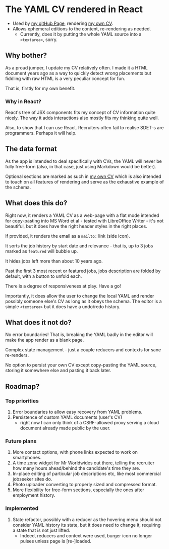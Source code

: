#   The YAML CV rendered in React

*   Used by [my gitHub Page](https://akseiya.github.io), rendering 
    [my own CV](./public/AuthorsResume.yaml).
*   Allows ephemeral editions to the content, re-rendering as needed.
    *   Currently, does it by putting the whole YAML source into a
        `<textarea>`, sorry.

## Why bother?

As a proud jumper, I update my CV relatively often. I made it a HTML document
years ago as a way to quickly detect wrong placements but fiddling with raw
HTML is a very peculiar concept for fun.

That is, firstly for my own benefit.

### Why in React?

React's tree of JSX components fits my concept of CV information
quite nicely. The way it adds interactions also mostly fits my thinking quite
well.

Also, to show that I can use React. Recruiters often fail to realise SDET-s
are programmers. Perhaps it will help.

## The data format

As the app is intended to deal specifically with CVs, the YAML will never be
fully free-form (also, in that case, just using Markdown would be better).

Optional sections are marked as such in [my own CV](./public/AuthorsResume.yaml)
which is also intended to touch on all features of rendering and serve as the
exhaustive example of the schema.

## What does this do?

Right now, it renders a YAML CV as a web-page with a flat mode intended for
copy-pasting into MS Word et al - tested with LibreOffice Writer - it's not
beautiful, but it does have the right header styles in the right places.

If provided, it renders the email as a `mailto:` link (side icon).

It sorts the job history by start date and relevance - that is, up to 3 jobs
marked as `featured` will bubble up.

It hides jobs left more than about 10 years ago.

Past the first 3 most recent or featured jobs, jobs description are folded by
default, with a button to unfold each.

There is a degree of responsiveness at play. Have a go!

Importantly, it does allow the user to change the local YAML and
render possibly someone else's CV as long as it obeys the schema. The editor
is a simple `<textarea>` but it does have a undo/redo history.

## What does it not do?

No error boundaries! That is, breaking the YAML badly in the editor will
make the app render as a blank page.

Complex state management - just a couple reducers and contexts for sane
re-renders.

No option to persist your own CV except copy-pasting the YAML source, storing
it somewhere else and pasting it back later.

## Roadmap?

### Top priorities

1.  Error boundaries to allow easy recovery from YAML problems.
1.  Persistence of custom YAML documents (user's CV)
    *   right now I can only think of a CSRF-allowed proxy serving a cloud
        document already made public by the user.

### Future plans

1.  More contact options, with phone links expected to work on smartphones.
1.  A time zone widget for Mr Worldwides out there, telling the recruiter
    how many hours ahead/behind the candidate's time they are.
1.  In-place editing of particular job descriptions etc, like most commercial
    jobseeker sites do.
1.  Photo uploader converting to properly sized and compressed format.
1.  More flexibility for free-form sections, especially the ones after
    employment history.

### Implemented

1.  State refactor, possibly with a reducer as the hovering menu should not
    consider YAML history its state, but it does need to change it, 
    requiring a state that is not just lifted.
    *   Indeed, reducers and context were used, burger icon no longer pulses
        unless page is [re-]loaded.
